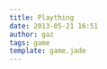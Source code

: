 ```yaml
---
title: Plaything
date: 2013-05-21 16:51
author: gaz
tags: game 
template: game.jade
---
```


<div id='playfield'>
</div>

<script src="/scripts/gazmod.js"></script>
<script src="/scripts/util.js"></script>
<script src="/scripts/keymap.js"></script>
<script src="/scripts/col.js"></script>
<script src="/scripts/osc.js"></script>
<script src="/scripts/game.js"></script>


